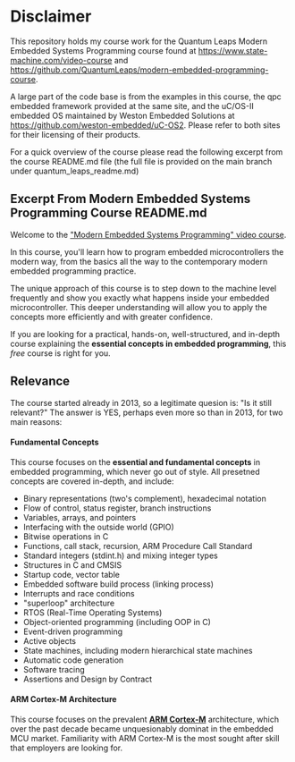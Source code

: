 # Disclaimer
This repository holds my course work for the Quantum Leaps Modern Embedded Systems Programming course found at https://www.state-machine.com/video-course and https://github.com/QuantumLeaps/modern-embedded-programming-course.

A large part of the code base is from the examples in this course, the qpc embedded framework provided at the same site, and the uC/OS-II embedded OS maintained by Weston Embedded Solutions at https://github.com/weston-embedded/uC-OS2.
Please refer to both sites for their licensing of their products.

For a quick overview of the course please read the following excerpt from the course README.md file (the full file is provided on the main branch under quantum_leaps_readme.md)



## Excerpt From Modern Embedded Systems Programming Course README.md
Welcome to the ["Modern Embedded Systems Programming" video course](https://www.youtube.com/playlist?list=PLPW8O6W-1chwyTzI3BHwBLbGQoPFxPAPM).

In this course, you'll learn how to program embedded microcontrollers the modern way, from the basics all the way to the contemporary modern embedded programming practice.

The unique approach of this course is to step down to the machine level frequently and show you exactly what happens inside your embedded microcontroller. This deeper understanding will allow you to apply the concepts more efficiently and with greater confidence.

If you are looking for a practical, hands-on, well-structured, and in-depth course explaining the **essential concepts in embedded programming**, this *free* course is right for you.


## Relevance
The course started already in 2013, so a legitimate quesion is: "Is it still relevant?" The answer is YES, perhaps even more so than in 2013, for two main reasons:

#### Fundamental Concepts
This course focuses on the **essential and fundamental concepts** in embedded programming, which never go out of style. All presetned concepts are covered in-depth, and include:
- Binary representations (two's complement), hexadecimal notation
- Flow of control, status register, branch instructions
- Variables, arrays, and pointers
- Interfacing with the outside world (GPIO)
- Bitwise operations in C
- Functions, call stack, recursion, ARM Procedure Call Standard
- Standard integers (stdint.h) and mixing integer types
- Structures in C and CMSIS
- Startup code, vector table
- Embedded software build process (linking process)
- Interrupts and race conditions
- "superloop" architecture
- RTOS (Real-Time Operating Systems)
- Object-oriented programming (including OOP in C)
- Event-driven programming
- Active objects
- State machines, including modern hierarchical state machines
- Automatic code generation
- Software tracing
- Assertions and Design by Contract

#### ARM Cortex-M Architecture
This course focuses on the prevalent [<b>ARM Cortex-M</b>](https://www.state-machine.com/course/ARM-Cortex-M_for_beginners.pdf) architecture, which over the past decade became unquesionably dominat in the embedded MCU market. Familiarity with ARM Cortex-M is the most sought after skill that employers are looking for.
